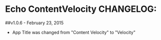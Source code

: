 # Echo ContentVelocity CHANGELOG:

##v1.0.6 - February 23, 2015

* App Title was changed from "Content Velocity" to "Velocity"
